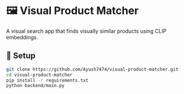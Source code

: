 # 🖼️ Visual Product Matcher

A visual search app that finds visually similar products using CLIP embeddings.

## 🧰 Setup
```bash
git clone https://github.com/Ayush7474/visual-product-matcher.git
cd visual-product-matcher
pip install -r requirements.txt
python backend/main.py
